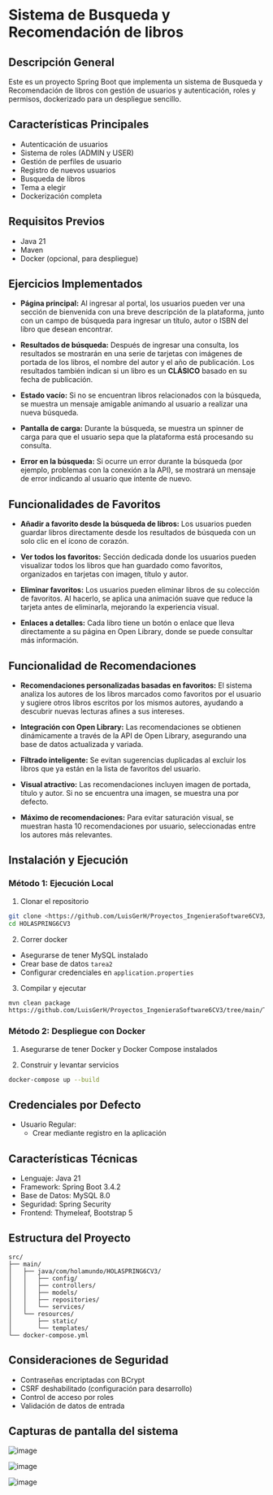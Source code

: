 # Sistema de Busqueda y Recomendación de libros

## Descripción General
Este es un proyecto Spring Boot que implementa un sistema de  Busqueda y Recomendación de libros con gestión de usuarios y autenticación, roles y permisos, dockerizado para un despliegue sencillo.

## Características Principales
- Autenticación de usuarios
- Sistema de roles (ADMIN y USER)
- Gestión de perfiles de usuario
- Registro de nuevos usuarios
- Busqueda de libros
- Tema a elegir
- Dockerización completa

## Requisitos Previos
- Java 21
- Maven
- Docker (opcional, para despliegue)

## Ejercicios Implementados

- **Página principal:** Al ingresar al portal, los usuarios pueden ver una sección de bienvenida con una breve descripción de la plataforma, junto con un campo de búsqueda para ingresar un título, autor o ISBN del libro que desean encontrar.
  
- **Resultados de búsqueda:** Después de ingresar una consulta, los resultados se mostrarán en una serie de tarjetas con imágenes de portada de los libros, el nombre del autor y el año de publicación. Los resultados también indican si un libro es un **CLÁSICO** basado en su fecha de publicación.

- **Estado vacío:** Si no se encuentran libros relacionados con la búsqueda, se muestra un mensaje amigable animando al usuario a realizar una nueva búsqueda.

- **Pantalla de carga:** Durante la búsqueda, se muestra un spinner de carga para que el usuario sepa que la plataforma está procesando su consulta.

- **Error en la búsqueda:** Si ocurre un error durante la búsqueda (por ejemplo, problemas con la conexión a la API), se mostrará un mensaje de error indicando al usuario que intente de nuevo.

## Funcionalidades de Favoritos
 
 - **Añadir a favorito desde la búsqueda de libros:** Los usuarios pueden guardar libros directamente desde los resultados de búsqueda con un solo clic en el ícono de corazón.
 
 - **Ver todos los favoritos:** Sección dedicada donde los usuarios pueden visualizar todos los libros que han guardado como favoritos, organizados en tarjetas con imagen, título y autor.
 
 - **Eliminar favoritos:** Los usuarios pueden eliminar libros de su colección de favoritos. Al hacerlo, se aplica una animación suave que reduce la tarjeta antes de eliminarla, mejorando la experiencia visual.
 
 - **Enlaces a detalles:** Cada libro tiene un botón o enlace que lleva directamente a su página en Open Library, donde se puede consultar más información.

## Funcionalidad de Recomendaciones

- **Recomendaciones personalizadas basadas en favoritos:** El sistema analiza los autores de los libros marcados como favoritos por el usuario y sugiere otros libros escritos por los mismos autores, ayudando a descubrir nuevas lecturas afines a sus intereses.

- **Integración con Open Library:** Las recomendaciones se obtienen dinámicamente a través de la API de Open Library, asegurando una base de datos actualizada y variada.

- **Filtrado inteligente:** Se evitan sugerencias duplicadas al excluir los libros que ya están en la lista de favoritos del usuario.

- **Visual atractivo:** Las recomendaciones incluyen imagen de portada, título y autor. Si no se encuentra una imagen, se muestra una por defecto.

- **Máximo de recomendaciones:** Para evitar saturación visual, se muestran hasta 10 recomendaciones por usuario, seleccionadas entre los autores más relevantes.

## Instalación y Ejecución

### Método 1: Ejecución Local
1. Clonar el repositorio
```bash
git clone <https://github.com/LuisGerH/Proyectos_IngenieraSoftware6CV3/tree/main/Tarea3>
cd HOLASPRING6CV3
```

2. Correr docker
- Asegurarse de tener MySQL instalado
- Crear base de datos `tarea2`
- Configurar credenciales en `application.properties`

3. Compilar y ejecutar
```bash
mvn clean package
https://github.com/LuisGerH/Proyectos_IngenieraSoftware6CV3/tree/main/Tarea3
```

### Método 2: Despliegue con Docker
1. Asegurarse de tener Docker y Docker Compose instalados

2. Construir y levantar servicios
```bash
docker-compose up --build
```

## Credenciales por Defecto
- Usuario Regular: 
  - Crear mediante registro en la aplicación

## Características Técnicas
- Lenguaje: Java 21
- Framework: Spring Boot 3.4.2
- Base de Datos: MySQL 8.0
- Seguridad: Spring Security
- Frontend: Thymeleaf, Bootstrap 5

## Estructura del Proyecto
```
src/
├── main/
│   ├── java/com/holamundo/HOLASPRING6CV3/
│   │   ├── config/
│   │   ├── controllers/
│   │   ├── models/
│   │   ├── repositories/
│   │   └── services/
│   └── resources/
│       ├── static/
│       └── templates/
└── docker-compose.yml
```

## Consideraciones de Seguridad
- Contraseñas encriptadas con BCrypt
- CSRF deshabilitado (configuración para desarrollo)
- Control de acceso por roles
- Validación de datos de entrada


## Capturas de pantalla del sistema
![image](https://github.com/user-attachments/assets/2f38cf5e-df30-44ce-83e3-fd2b9d71a696)

![image](https://github.com/user-attachments/assets/ad227537-7b09-409c-be21-4aac196d10fc)

![image](https://github.com/user-attachments/assets/2f423c48-bd6f-4c8d-bc81-cd957653e025)


